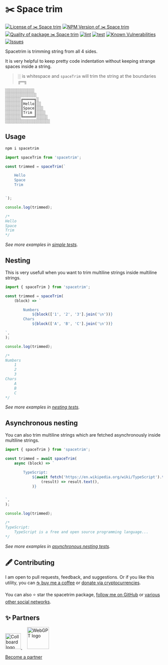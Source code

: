 # ✂️ Space trim

<!--Badges-->
<!--⚠️WARNING: This section was generated by https://github.com/hejny/batch-project-editor/blob/main/src/workflows/800-badges/badges.ts so every manual change will be overwritten.-->


[![License of ✂️ Space trim](https://img.shields.io/github/license/hejny/spacetrim.svg?style=flat)](https://github.com/hejny/spacetrim/blob/main/LICENSE)
[![NPM Version of ✂️ Space trim](https://badge.fury.io/js/spacetrim.svg)](https://www.npmjs.com/package/spacetrim)
[![Quality of package ✂️ Space trim](https://packagequality.com/shield/spacetrim.svg)](https://packagequality.com/#?package=spacetrim)
[![lint](https://github.com/hejny/spacetrim/actions/workflows/lint.yml/badge.svg)](https://github.com/hejny/spacetrim/actions/workflows/lint.yml)
[![test](https://github.com/hejny/spacetrim/actions/workflows/test.yml/badge.svg)](https://github.com/hejny/spacetrim/actions/workflows/test.yml)
[![Known Vulnerabilities](https://snyk.io/test/github/hejny/spacetrim/badge.svg)](https://snyk.io/test/github/hejny/spacetrim)
[![Issues](https://img.shields.io/github/issues/hejny/spacetrim.svg?style=flat)](https://github.com/hejny/spacetrim/issues)

<!--/Badges-->

Spacetrim is trimming string from all 4 sides.

It is very helpful to keep pretty code indentation without keeping strange spaces inside a string.

<!--Wallpaper-->
<!--⚠️WARNING: This section was generated by https://github.com/hejny/batch-project-editor/blob/main/src//workflows/315-ai-generated-wallpaper/4-aiGeneratedWallpaperUseInReadme.ts so every manual change will be overwritten.-->

<!--
[![Wallpaper of ✂️ Space trim](assets/ai/wallpaper/gallery/425d6259-2bb1-4173-99f8-a19c6b8254a5-0_0.png)](https://www.midjourney.com/app/jobs/425d6259-2bb1-4173-99f8-a19c6b8254a5)
-->

<!--/Wallpaper-->

> ░ is whitespace and `spaceTrim` will trim the string at the boundaries ╔═╗

```
░░░░░░░░░░░░░
░░░░░░░░░░░░░░
░░░░░░░╔═════╗░
░░░░░░░║Hello║░░
░░░░░░░║Space║░░░
░░░░░░░║Trim ║░░░░
░░░░░░░╚═════╝░░░░░
░░░░░░░░░░░░░░░░░░░░
```

## Usage

```bash
npm i spacetrim
```

```typescript
import spaceTrim from 'spacetrim';

const trimmed = spaceTrim(`

    Hello
    Space
    Trim


`);

console.log(trimmed);

/*
Hello
Space
Trim
*/
```

_See more examples in [simple tests](./src/spaceTrim.test.ts)._

## Nesting

This is very usefull when you want to trim multiline strings inside multiline strings.

```typescript
import { spaceTrim } from 'spacetrim';

const trimmed = spaceTrim(
    (block) => `

        Numbers
            ${block(['1', '2', '3'].join('\n'))}
        Chars
            ${block(['A', 'B', 'C'].join('\n'))}

`,
);

console.log(trimmed);

/*
Numbers
    1
    2
    3
Chars
    A
    B
    C
*/
```

_See more examples in [nesting tests](./src/nesting/nesting.test.ts)._

## Asynchronous nesting

You can also trim multiline strings which are fetched asynchronously inside multiline strings.

```typescript
import { spaceTrim } from 'spacetrim';

const trimmed = await spaceTrim(
    async (block) => `

        TypeScript:
            ${await fetch('https://en.wikipedia.org/wiki/TypeScript').then(
                (result) => result.text(),
            )}


`,
);

console.log(trimmed);

/*
TypeScript:
    TypeScript is a free and open source programming language...
*/
```

_See more examples in [asynchronous nesting tests](./src/nesting/async-nesting.test.ts)._

<!--Contributing-->
<!--⚠️WARNING: This section was generated by https://github.com/hejny/batch-project-editor/blob/main/src/workflows/810-contributing/contributing.ts so every manual change will be overwritten.-->

## 🖋️ Contributing

I am open to pull requests, feedback, and suggestions. Or if you like this utility, you can [☕ buy me a coffee](https://www.buymeacoffee.com/hejny) or [donate via cryptocurrencies](https://github.com/hejny/hejny/blob/main/documents/crypto.md).

You can also ⭐ star the spacetrim package, [follow me on GitHub](https://github.com/hejny) or [various other social networks](https://www.pavolhejny.com/contact/).

<!--/Contributing-->

<!--Partners-->
<!--⚠️WARNING: This section was generated by https://github.com/hejny/batch-project-editor/blob/main/src/workflows/820-partners/partners.ts so every manual change will be overwritten.-->

## ✨ Partners


<a href="https://collboard.com/">
  <img src="https://collboard.fra1.cdn.digitaloceanspaces.com/assets/18.12.1/logo-small.png" alt="Collboard logo" width="50"  />
</a>
&nbsp;&nbsp;&nbsp;
<a href="https://webgpt.cz/?partner=ph&utm_medium=referral&utm_source=github-readme&utm_campaign=partner-ph">
  <img src="https://webgpt.cz/_next/static/media/webgpt-blue.e2bf1fff.png" alt="WebGPT logo" width="70"  />
</a>


[Become a partner](https://www.pavolhejny.com/contact/)

<!--/Partners-->
